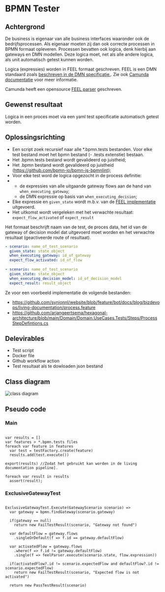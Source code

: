 # BPMN Tester

## Achtergrond

De business is eigenaar van alle business interfaces waaronder ook de bedrijfsprocessen. Als eigenaar moeten zij dan ook correcte processen in BPMN formaat opleveren. Processen bevatten ook logica, denk hierbij aan gateways en DMN modellen. Deze logica moet, net als alle andere logica, als unit automatisch getest kunnen worden.

Logica (expressies) worden in FEEL formaat geschreven. FEEL is een DMN standaard zoals [beschreven in de DMN specificatie.](https://www.omg.org/spec/DMN/). Zie ook [Camunda documentatie](https://docs.camunda.io/docs/reference/feel/what-is-feel/) voor meer informatie.

Camunda heeft een opensource [FEEL parser](https://camunda.github.io/feel-scala/) geschreven.

## Gewenst resultaat

Logica in een proces moet via een yaml test specificatie automatisch getest worden.

## Oplossingsrichting

* Een script zoek recursief naar alle *.bpmn.tests bestanden. Voor elke test bestand moet het bpmn bestand (- .tests extenstie) bestaan.
* Het .bpmn.tests bestand wordt gevalideerd op juistheid;
* Het .bpmn bestand wordt gevalideerd op juistheid (https://github.com/bpmn-io/bpmn-js-bpmnlint);
* Voor elke test word de logica opgezocht in de process definitie:
*   * de expressies van alle uitgaande gateway flows aan de hand van `when_executing_gateway`;
    * de DMN expressie op basis van `when_executing_decision`;
* Elke expressie en `given_state` wordt m.b.v. van de [FEEL implementatie](https://camunda.github.io/feel-scala/) uitgevoerd.
* Het uitkomst wordt vergeleken met het verwachte resultaat: `expect_flow_activated` of `expect_result`

Het formaat beschrijft naam van de test, de proces data, het id van de gateway of decision model dat uitgevoerd moet worden en het verwachte resultaat (geactiveerde route of resultaat).

```yaml
- scenario: name_of_test_scenario 
  given_state: state_object    
  when_executing_gateway: id_of_gateway
  expect_flow_activated: id_of_flow
  
- scenario: name_of_test_scenario 
  given_state: state_object    
  when_executing_decision_model: id_of_decision_model
  expect_result: result_object

```

Ze voor een voorbeeld implementatie de volgende bestanden:

* https://github.com/synionnl/website/blob/feature/bot/docs/blog/bizdevops/living-documentation/process.feature
* https://github.com/arjangeertsema/hexagonal-architecture/blob/main/Domain/Domain.UseCases.Tests/Steps/ProcessStepDefintions.cs

## Delevirables

* Test script
* Docker file
* Github workflow action
* Test resultaat als te dowloaden json bestand

## Class diagram

![class diagram](http://www.plantuml.com/plantuml/proxy?src=https://raw.githubusercontent.com/synionnl/bpmn-tester/main/class.diagram.puml)

## Pseudo code

### Main

```

var results = []
var features > *.bpmn.tests files
foreach var feature in features
  var test = testFactory.create(feature)    
  results.add(test.execute())

export(results) //Zodat het gebruikt kan worden in de living documentation pipeline].

foreach var result in results
  assert(result);

```

### ExclusiveGatewayTest

```

ExclusiveGatewayTest.Execute(GatewayScenario scenario) =>
  var gateway = bpmn.findGateway(scenario.gateway)

  if(gateway == null)
    return new FailTestResult(scenario, "Gateway not found")

  var defaultFlow = gateway.flows
    .singleOrDefault(f => f.id == gateway.defaultFlow)

  var activatedFlow = gateway.flows
    .where(f => f.id != gateway.defaultFlow)
    .single(f => feelParser.execute(scenario.state, flow.expression))

  if(activatedFlow?.id != scenario.expectedFlow and defaultFlow?.id != scenario.expectedFlow)
    return new FailTestResult(scenario, "Expected flow is not activated")

  return new PassTestResult(scenario)

```

### 



